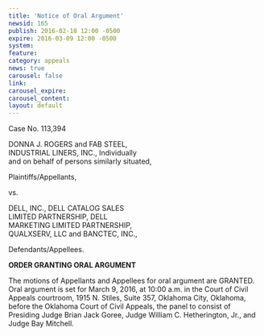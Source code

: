 ```yaml
---
title: 'Notice of Oral Argument'
newsid: 165
publish: 2016-02-18 12:00 -0500
expire: 2016-03-09 12:00 -0500
system: 
feature: 
category: appeals
news: true
carousel: false
link: 
carousel_expire: 
carousel_content: 
layout: default
---
```

<p>Case No. 113,394</p>
<p>DONNA J. ROGERS and FAB STEEL,<br/>
INDUSTRIAL LINERS, INC., Individually<br/>
and on behalf of persons similarly situated,</p>
<p>Plaintiffs/Appellants,</p>
<p>vs.</p>
<p>DELL, INC., DELL CATALOG SALES<br/>
LIMITED PARTNERSHIP, DELL<br/>
MARKETING LIMITED PARTNERSHIP,<br/>
QUALXSERV, LLC and BANCTEC, INC.,</p>
<p>Defendants/Appellees.</p>
<p><strong>ORDER GRANTING ORAL ARGUMENT</strong></p>
<p>The motions of Appellants and Appellees for oral argument are GRANTED. Oral argument is set for March 9, 2016, at 10:00 a.m. in the Court of Civil Appeals courtroom, 1915 N. Stiles, Suite 357, Oklahoma City, Oklahoma, before the Oklahoma Court of Civil Appeals, the panel to consist of Presiding Judge Brian Jack Goree, Judge William C. Hetherington, Jr., and Judge Bay Mitchell.</p>